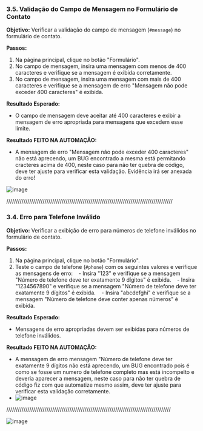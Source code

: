 ### **3.5. Validação do Campo de Mensagem no Formulário de Contato**

**Objetivo:** Verificar a validação do campo de mensagem (`#message`) no formulário de contato.

**Passos:**
1. Na página principal, clique no botão "Formulário".
2. No campo de mensagem, insira uma mensagem com menos de 400 caracteres e verifique se a mensagem é exibida corretamente.
3. No campo de mensagem, insira uma mensagem com mais de 400 caracteres e verifique se a mensagem de erro "Mensagem não pode exceder 400 caracteres" é exibida.

**Resultado Esperado:**
- O campo de mensagem deve aceitar até 400 caracteres e exibir a mensagem de erro apropriada para mensagens que excedem esse limite.


**Resultado FEITO NA AUTOMAÇÃO:**
- A mensagem de erro "Mensagem não pode exceder 400 caracteres"  não está aprecendo, um BUG encontrado a mesma está permitando cracteres acima de 400, neste caso para não ter quebra de código, deve ter ajuste para verificar esta validação. Evidência irá ser anexada do erro!

![image](https://github.com/user-attachments/assets/d60d138e-507a-4e03-aff9-21d6cdc76e75)



///////////////////////////////////////////////////////////////////////////////////////

### **3.4. Erro para Telefone Inválido**

**Objetivo:** Verificar a exibição de erro para números de telefone inválidos no formulário de contato.

**Passos:**
1. Na página principal, clique no botão "Formulário".
2. Teste o campo de telefone (`#phone`) com os seguintes valores e verifique as mensagens de erro:
   - Insira "123" e verifique se a mensagem "Número de telefone deve ter exatamente 9 dígitos" é exibida.
   - Insira "1234567890" e verifique se a mensagem "Número de telefone deve ter exatamente 9 dígitos" é exibida.
   - Insira "abcdefghi" e verifique se a mensagem "Número de telefone deve conter apenas números" é exibida.

**Resultado Esperado:**
- Mensagens de erro apropriadas devem ser exibidas para números de telefone inválidos.

**Resultado FEITO NA AUTOMAÇÃO:**
-  A mensagem de erro mensagem "Número de telefone deve ter exatamente 9 dígitos  não está aprecendo, um BUG encontrado pois é como se fosse um numero de telefone completo mas está incompelto e deveria aparecer a mensagem, neste caso para não ter quebra de código fiz com que automatize mesmo assim, deve ter ajuste para verificar esta validação corretamente.
-  ![image](https://github.com/user-attachments/assets/5ac2b175-8693-4266-bd88-b8b42026c926)


//////////////////////////////////////////////////////////////////////////////////////

![image](https://github.com/user-attachments/assets/5d2b9e02-ff24-4010-b332-0a688ad0339b)

